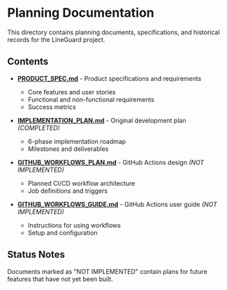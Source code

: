 # Planning Documentation

This directory contains planning documents, specifications, and historical records for the LineGuard project.

## Contents

- **[PRODUCT_SPEC.md](PRODUCT_SPEC.md)** - Product specifications and requirements
  - Core features and user stories
  - Functional and non-functional requirements
  - Success metrics

- **[IMPLEMENTATION_PLAN.md](IMPLEMENTATION_PLAN.md)** - Original development plan *(COMPLETED)*
  - 6-phase implementation roadmap
  - Milestones and deliverables

- **[GITHUB_WORKFLOWS_PLAN.md](GITHUB_WORKFLOWS_PLAN.md)** - GitHub Actions design *(NOT IMPLEMENTED)*
  - Planned CI/CD workflow architecture
  - Job definitions and triggers

- **[GITHUB_WORKFLOWS_GUIDE.md](GITHUB_WORKFLOWS_GUIDE.md)** - GitHub Actions user guide *(NOT IMPLEMENTED)*
  - Instructions for using workflows
  - Setup and configuration

## Status Notes

Documents marked as "NOT IMPLEMENTED" contain plans for future features that have not yet been built.
